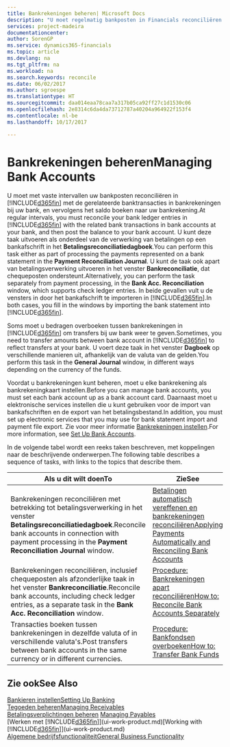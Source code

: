 ```yaml
---
title: Bankrekeningen beheren| Microsoft Docs
description: "U moet regelmatig bankposten in Financials reconciliëren met de gerelateerde banktransacties in uw bankrekeningen."
services: project-madeira
documentationcenter: 
author: SorenGP
ms.service: dynamics365-financials
ms.topic: article
ms.devlang: na
ms.tgt_pltfrm: na
ms.workload: na
ms.search.keywords: reconcile
ms.date: 06/02/2017
ms.author: sgroespe
ms.translationtype: HT
ms.sourcegitcommit: daa014eaa78caa7a317b05ca92ff27c1d1530c06
ms.openlocfilehash: 2e8314c6da4da73712787a40204a964922f153f4
ms.contentlocale: nl-be
ms.lasthandoff: 10/17/2017

---
```

# <a name="managing-bank-accounts"></a><span data-ttu-id="fe034-103">Bankrekeningen beheren</span><span class="sxs-lookup"><span data-stu-id="fe034-103">Managing Bank Accounts</span></span>
<span data-ttu-id="fe034-104">U moet met vaste intervallen uw bankposten reconciliëren in [!INCLUDE[d365fin](includes/d365fin_md.md)] met de gerelateerde banktransacties in bankrekeningen bij uw bank, en vervolgens het saldo boeken naar uw bankrekening.</span><span class="sxs-lookup"><span data-stu-id="fe034-104">At regular intervals, you must reconcile your bank ledger entries in [!INCLUDE[d365fin](includes/d365fin_md.md)] with the related bank transactions in bank accounts at your bank, and then post the balance to your bank account.</span></span> <span data-ttu-id="fe034-105">U kunt deze taak uitvoeren als onderdeel van de verwerking van betalingen op een bankafschrift in het **Betalingsreconciliatiedagboek**.</span><span class="sxs-lookup"><span data-stu-id="fe034-105">You can perform this task either as part of processing the payments represented on a bank statement in the **Payment Reconciliation Journal**.</span></span> <span data-ttu-id="fe034-106">U kunt de taak ook apart van betalingsverwerking uitvoeren in het venster **Bankreconciliatie**, dat chequeposten ondersteunt.</span><span class="sxs-lookup"><span data-stu-id="fe034-106">Alternatively, you can perform the task separately from payment processing, in the **Bank Acc. Reconciliation** window, which supports check ledger entries.</span></span> <span data-ttu-id="fe034-107">In beide gevallen vult u de vensters in door het bankafschrift te importeren in [!INCLUDE[d365fin](includes/d365fin_md.md)].</span><span class="sxs-lookup"><span data-stu-id="fe034-107">In both cases, you fill in the windows by importing the bank statement into [!INCLUDE[d365fin](includes/d365fin_md.md)].</span></span>

<span data-ttu-id="fe034-108">Soms moet u bedragen overboeken tussen bankrekeningen in [!INCLUDE[d365fin](includes/d365fin_md.md)] om transfers bij uw bank weer te geven.</span><span class="sxs-lookup"><span data-stu-id="fe034-108">Sometimes, you need to transfer amounts between bank account in [!INCLUDE[d365fin](includes/d365fin_md.md)] to reflect transfers at your bank.</span></span> <span data-ttu-id="fe034-109">U voert deze taak in het venster **Dagboek** op verschillende manieren uit, afhankelijk van de valuta van de gelden.</span><span class="sxs-lookup"><span data-stu-id="fe034-109">You perform this task in the **General Journal** window, in different ways depending on the currency of the funds.</span></span>

<span data-ttu-id="fe034-110">Voordat u bankrekeningen kunt beheren, moet u elke bankrekening als bankrekeningkaart instellen.</span><span class="sxs-lookup"><span data-stu-id="fe034-110">Before you can manage bank accounts, you must set each bank account up as a bank account card.</span></span> <span data-ttu-id="fe034-111">Daarnaast moet u elektronische services instellen die u kunt gebruiken voor de import van bankafschriften en de export van het betalingsbestand.</span><span class="sxs-lookup"><span data-stu-id="fe034-111">In addition, you must set up electronic services that you may use for bank statement import and payment file export.</span></span> <span data-ttu-id="fe034-112">Zie voor meer informatie [Bankrekeningen instellen](bank-setup-banking.md).</span><span class="sxs-lookup"><span data-stu-id="fe034-112">For more information, see [Set Up Bank Accounts](bank-setup-banking.md).</span></span>

<span data-ttu-id="fe034-113">In de volgende tabel wordt een reeks taken beschreven, met koppelingen naar de beschrijvende onderwerpen.</span><span class="sxs-lookup"><span data-stu-id="fe034-113">The following table describes a sequence of tasks, with links to the topics that describe them.</span></span>

| <span data-ttu-id="fe034-114">Als u dit wilt doen</span><span class="sxs-lookup"><span data-stu-id="fe034-114">To</span></span> | <span data-ttu-id="fe034-115">Zie</span><span class="sxs-lookup"><span data-stu-id="fe034-115">See</span></span> |
| --- | --- |
| <span data-ttu-id="fe034-116">Bankrekeningen reconciliëren met betrekking tot betalingsverwerking in het venster **Betalingsreconciliatiedagboek**.</span><span class="sxs-lookup"><span data-stu-id="fe034-116">Reconcile bank accounts in connection with payment processing in the **Payment Reconciliation Journal** window.</span></span> |[<span data-ttu-id="fe034-117">Betalingen automatisch vereffenen en bankrekeningen reconciliëren</span><span class="sxs-lookup"><span data-stu-id="fe034-117">Applying Payments Automatically and Reconciling Bank Accounts</span></span>](receivables-apply-payments-auto-reconcile-bank-accounts.md) |
| <span data-ttu-id="fe034-118">Bankrekeningen reconciliëren, inclusief chequeposten als afzonderlijke taak in het venster **Bankreconciliatie**.</span><span class="sxs-lookup"><span data-stu-id="fe034-118">Reconcile bank accounts, including check ledger entries, as a separate task in the **Bank Acc. Reconciliation** window.</span></span> |[<span data-ttu-id="fe034-119">Procedure: Bankrekeningen apart reconciliëren</span><span class="sxs-lookup"><span data-stu-id="fe034-119">How to: Reconcile Bank Accounts Separately</span></span>](bank-how-reconcile-bank-accounts-separately.md) |
| <span data-ttu-id="fe034-120">Transacties boeken tussen bankrekeningen in dezelfde valuta of in verschillende valuta's.</span><span class="sxs-lookup"><span data-stu-id="fe034-120">Post transfers between bank accounts in the same currency or in different currencies.</span></span> |[<span data-ttu-id="fe034-121">Procedure: Bankfondsen overboeken</span><span class="sxs-lookup"><span data-stu-id="fe034-121">How to: Transfer Bank Funds</span></span>](bank-how-transfer-bank-funds.md) |

## <a name="see-also"></a><span data-ttu-id="fe034-122">Zie ook</span><span class="sxs-lookup"><span data-stu-id="fe034-122">See Also</span></span>
[<span data-ttu-id="fe034-123">Bankieren instellen</span><span class="sxs-lookup"><span data-stu-id="fe034-123">Setting Up Banking</span></span>](bank-setup-banking.md)  
[<span data-ttu-id="fe034-124">Tegoeden beheren</span><span class="sxs-lookup"><span data-stu-id="fe034-124">Managing Receivables</span></span>](receivables-manage-receivables.md)  
<span data-ttu-id="fe034-125">[Betalingsverplichtingen beheren](payables-manage-payables.md)  </span><span class="sxs-lookup"><span data-stu-id="fe034-125">[Managing Payables](payables-manage-payables.md)  </span></span>  
<span data-ttu-id="fe034-126">[Werken met [!INCLUDE[d365fin](includes/d365fin_md.md)]](ui-work-product.md)</span><span class="sxs-lookup"><span data-stu-id="fe034-126">[Working with [!INCLUDE[d365fin](includes/d365fin_md.md)]](ui-work-product.md)</span></span>  
[<span data-ttu-id="fe034-127">Algemene bedrijfsfunctionaliteit</span><span class="sxs-lookup"><span data-stu-id="fe034-127">General Business Functionality</span></span>](ui-across-business-areas.md)  

